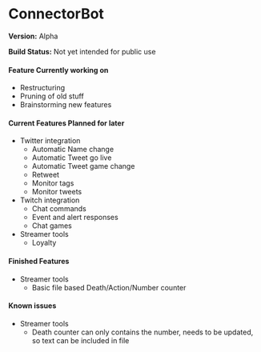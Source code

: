 # ConnectorBot
**Version:** Alpha

**Build Status:** Not yet intended for public use

#### Feature Currently working on
* Restructuring
* Pruning of old stuff
* Brainstorming new features

#### Current Features Planned for later
* Twitter integration
    * Automatic Name change
    * Automatic Tweet go live
    * Automatic Tweet game change
    * Retweet
    * Monitor tags
    * Monitor tweets
* Twitch integration
    * Chat commands
    * Event and alert responses 
    * Chat games
* Streamer tools
    * Loyalty

#### Finished Features
* Streamer tools
    * Basic file based Death/Action/Number counter
#### Known issues
* Streamer tools
    * Death counter can only contains the number, needs to be updated, so text can be included in file